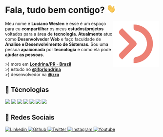 # **Fala, tudo bem contigo? <img src="assets/gifs/wave.gif" width="30px">**

<a href="https://www.weslen.dev/">
  <img
      align="right"
      height="150"
      src="assets/images/logo.svg"
      alt="Logo"
  />
</a>

Meu nome é **Luciano Weslen** e esse é um espaço para eu **compartilhar** os meus **estudos/projetos** voltados para a área de **tecnologia**. **Atualmente** atuo como **Desenvolvedor Web** e faço faculdade de **Analise e Desenvolvimento de Sistemas**. Sou uma pessoa **apaixonada** por **tecnologia** e como ela pode **ajudar as pessoas**.

&gt;) moro em **[Londrina/PR - Brazil](https://www.google.com/maps/place/Londrina,+PR/@-23.321264,-51.2358034,12z/data=!3m1!4b1!4m5!3m4!1s0x94eb435a57af586d:0x23ac11a5c614f971!8m2!3d-23.3044524!4d-51.1695824)**
<br/>
&gt;) estudo no **[@ifprlondrina](https://londrina.ifpr.edu.br)**
<br/>
&gt;) desenvolvedor na **[@zrp](https://zrp.com.br)**
<br/>

## 🔧 **Técnologias**

![](https://img.shields.io/badge/Code-Javascript-informational?style=for-the-badge&logo=javascript&logoColor=E98074&color=E98074)
![](https://img.shields.io/badge/Code-Python-informational?style=for-the-badge&logo=python&logoColor=E98074&color=E98074)
![](https://img.shields.io/badge/Web-HTML5-informational?style=for-the-badge&logo=html5&logoColor=E98074&color=E98074)
![](https://img.shields.io/badge/Web-CSS3-informational?style=for-the-badge&logo=css3&logoColor=E98074&color=E98074)
![](https://img.shields.io/badge/Frontend-VueJS-informational?style=for-the-badge&logo=vue.js&logoColor=E98074&color=E98074)
![](https://img.shields.io/badge/Backend-NodeJS-informational?style=for-the-badge&logo=node.js&logoColor=E98074&color=E98074)
![](https://img.shields.io/badge/Database-MongoDB-informational?style=for-the-badge&logo=mongodb&logoColor=E98074&color=E98074)


## 🔎 **Redes Sociais**

<a href="https://www.linkedin.com/in/weslendev/">
  <img
    src="https://img.shields.io/badge/weslendev-informational?style=for-the-badge&logo=linkedin&logoColor=white&color=44318D"
    alt="Linkedin"
  />
</a>
<a href="https://www.github.com/devweslen/">
  <img
    src="https://img.shields.io/badge/devweslen-informational?style=for-the-badge&logo=github&logoColor=white&color=44318D"
    alt="Github"
  />
</a>
<a href="https://www.twitter.com/weslendev/">
  <img
    src="https://img.shields.io/badge/weslendev-informational?style=for-the-badge&logo=twitter&logoColor=white&color=44318D"
    alt="Twitter"
  />
</a>
<a href="https://www.instagram.com/weslendev/">
  <img
    src="https://img.shields.io/badge/weslendev-informational?style=for-the-badge&logo=Instagram&logoColor=white&color=44318D"
    alt="Instagram"
  />
</a>
<a href="https://www.youtube.com/channel/UCKiSOLXbf8zVdDJ6VfiPzgA">
  <img
    src="https://img.shields.io/badge/WeslenDev-informational?style=for-the-badge&logo=youtube&logoColor=white&color=44318D"
    alt="Youtube"
  />
</a>
